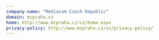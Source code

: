 ```yaml
---
company-name: "Mediacom Czech Republic"
domain: mcpraha.cz
home: http://www.mcpraha.cz/cz/home.aspx
privacy-policy: http://www.mcpraha.cz/us/privacy-policy/
---
```




